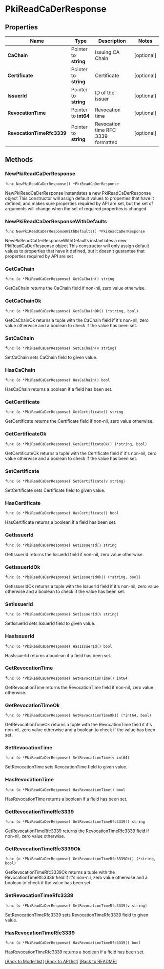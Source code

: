 # PkiReadCaDerResponse


## Properties

Name | Type | Description | Notes
------------ | ------------- | ------------- | -------------
**CaChain** | Pointer to **string** | Issuing CA Chain | [optional] 
**Certificate** | Pointer to **string** | Certificate | [optional] 
**IssuerId** | Pointer to **string** | ID of the issuer | [optional] 
**RevocationTime** | Pointer to **int64** | Revocation time | [optional] 
**RevocationTimeRfc3339** | Pointer to **string** | Revocation time RFC 3339 formatted | [optional] 



## Methods


### NewPkiReadCaDerResponse

`func NewPkiReadCaDerResponse() *PkiReadCaDerResponse`

NewPkiReadCaDerResponse instantiates a new PkiReadCaDerResponse object
This constructor will assign default values to properties that have it defined,
and makes sure properties required by API are set, but the set of arguments
will change when the set of required properties is changed

### NewPkiReadCaDerResponseWithDefaults

`func NewPkiReadCaDerResponseWithDefaults() *PkiReadCaDerResponse`

NewPkiReadCaDerResponseWithDefaults instantiates a new PkiReadCaDerResponse object
This constructor will only assign default values to properties that have it defined,
but it doesn't guarantee that properties required by API are set


### GetCaChain

`func (o *PkiReadCaDerResponse) GetCaChain() string`

GetCaChain returns the CaChain field if non-nil, zero value otherwise.

### GetCaChainOk

`func (o *PkiReadCaDerResponse) GetCaChainOk() (*string, bool)`

GetCaChainOk returns a tuple with the CaChain field if it's non-nil, zero value otherwise
and a boolean to check if the value has been set.

### SetCaChain

`func (o *PkiReadCaDerResponse) SetCaChain(v string)`

SetCaChain sets CaChain field to given value.


### HasCaChain

`func (o *PkiReadCaDerResponse) HasCaChain() bool`

HasCaChain returns a boolean if a field has been set.




### GetCertificate

`func (o *PkiReadCaDerResponse) GetCertificate() string`

GetCertificate returns the Certificate field if non-nil, zero value otherwise.

### GetCertificateOk

`func (o *PkiReadCaDerResponse) GetCertificateOk() (*string, bool)`

GetCertificateOk returns a tuple with the Certificate field if it's non-nil, zero value otherwise
and a boolean to check if the value has been set.

### SetCertificate

`func (o *PkiReadCaDerResponse) SetCertificate(v string)`

SetCertificate sets Certificate field to given value.


### HasCertificate

`func (o *PkiReadCaDerResponse) HasCertificate() bool`

HasCertificate returns a boolean if a field has been set.




### GetIssuerId

`func (o *PkiReadCaDerResponse) GetIssuerId() string`

GetIssuerId returns the IssuerId field if non-nil, zero value otherwise.

### GetIssuerIdOk

`func (o *PkiReadCaDerResponse) GetIssuerIdOk() (*string, bool)`

GetIssuerIdOk returns a tuple with the IssuerId field if it's non-nil, zero value otherwise
and a boolean to check if the value has been set.

### SetIssuerId

`func (o *PkiReadCaDerResponse) SetIssuerId(v string)`

SetIssuerId sets IssuerId field to given value.


### HasIssuerId

`func (o *PkiReadCaDerResponse) HasIssuerId() bool`

HasIssuerId returns a boolean if a field has been set.




### GetRevocationTime

`func (o *PkiReadCaDerResponse) GetRevocationTime() int64`

GetRevocationTime returns the RevocationTime field if non-nil, zero value otherwise.

### GetRevocationTimeOk

`func (o *PkiReadCaDerResponse) GetRevocationTimeOk() (*int64, bool)`

GetRevocationTimeOk returns a tuple with the RevocationTime field if it's non-nil, zero value otherwise
and a boolean to check if the value has been set.

### SetRevocationTime

`func (o *PkiReadCaDerResponse) SetRevocationTime(v int64)`

SetRevocationTime sets RevocationTime field to given value.


### HasRevocationTime

`func (o *PkiReadCaDerResponse) HasRevocationTime() bool`

HasRevocationTime returns a boolean if a field has been set.




### GetRevocationTimeRfc3339

`func (o *PkiReadCaDerResponse) GetRevocationTimeRfc3339() string`

GetRevocationTimeRfc3339 returns the RevocationTimeRfc3339 field if non-nil, zero value otherwise.

### GetRevocationTimeRfc3339Ok

`func (o *PkiReadCaDerResponse) GetRevocationTimeRfc3339Ok() (*string, bool)`

GetRevocationTimeRfc3339Ok returns a tuple with the RevocationTimeRfc3339 field if it's non-nil, zero value otherwise
and a boolean to check if the value has been set.

### SetRevocationTimeRfc3339

`func (o *PkiReadCaDerResponse) SetRevocationTimeRfc3339(v string)`

SetRevocationTimeRfc3339 sets RevocationTimeRfc3339 field to given value.


### HasRevocationTimeRfc3339

`func (o *PkiReadCaDerResponse) HasRevocationTimeRfc3339() bool`

HasRevocationTimeRfc3339 returns a boolean if a field has been set.









[[Back to Model list]](../README.md#documentation-for-models) [[Back to API list]](../README.md#documentation-for-api-endpoints) [[Back to README]](../README.md)


